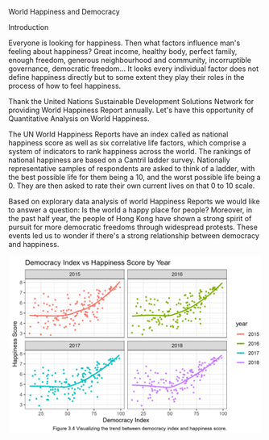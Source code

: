 World Happiness and Democracy

Introduction

Everyone is looking for happiness. Then what factors influence man's feeling about happiness? Great income, healthy body, perfect family, enough freedom, generous neighbourhood and community, incorruptible governance, democratic freedom... It looks every individual factor does not define happiness directly but to some extent they play their roles in the process of how to feel happiness.

Thank the United Nations Sustainable Development Solutions Network for providing World Happiness Report annually. Let's have this opportunity of Quantitative Analysis on World Happiness.

The UN World Happiness Reports have an index called as national happiness score  as well as six correlative life factors, which comprise a system of indicators to rank happiness across the world. The rankings of national happiness are based on a Cantril ladder survey. Nationally representative samples of respondents are asked to think of a ladder, with the best possible life for them being a 10, and the worst possible life being a 0. They are then asked to rate their own current lives on that 0 to 10 scale.

Based on explorary data analysis of world Happiness Reports we would like to answer a question: Is the world a happy place for people? Moreover, in the past half year, the people of Hong Kong have shown a strong spirit of pursuit for more democratic freedoms through widespread protests. These events led us to wonder if there's a strong relationship between democracy and happiness.

![](https://github.com/pengzhang201909/Explorary-Data-Analysis-On-World-Happiness-Reports-2015-2019-/blob/master/worldhappinessand%20democracy.png)
